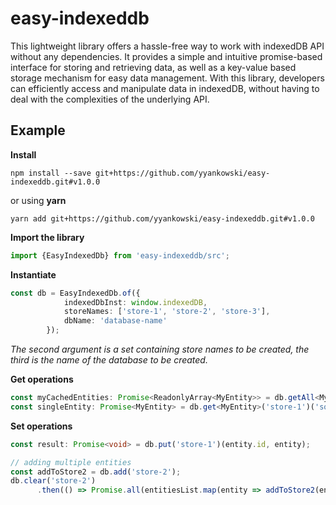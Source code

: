 # easy-indexeddb
This lightweight library offers a hassle-free way to work with indexedDB API without any dependencies. It provides a simple and intuitive promise-based interface for storing and retrieving data, as well as a key-value based storage mechanism for easy data management. With this library, developers can efficiently access and manipulate data in indexedDB, without having to deal with the complexities of the underlying API.

## Example

**Install**
```console
npm install --save git+https://github.com/yyankowski/easy-indexeddb.git#v1.0.0
```

or using **yarn**
```console
yarn add git+https://github.com/yyankowski/easy-indexeddb.git#v1.0.0
```

**Import the library**
```typescript
import {EasyIndexedDb} from 'easy-indexeddb/src';
```

**Instantiate**
```typescript
const db = EasyIndexedDb.of({
            indexedDbInst: window.indexedDB,
            storeNames: ['store-1', 'store-2', 'store-3'],
            dbName: 'database-name'
        });
```
_The second argument is a set containing store names to be created, the third is the name of the database to be created._

**Get operations**
```typescript
const myCachedEntities: Promise<ReadonlyArray<MyEntity>> = db.getAll<MyEntity>('store-1');
const singleEntity: Promise<MyEntity> = db.get<MyEntity>('store-1')('some-unique-id');
```

**Set operations**
```typescript
const result: Promise<void> = db.put('store-1')(entity.id, entity);

// adding multiple entities
const addToStore2 = db.add('store-2');
db.clear('store-2')
      .then(() => Promise.all(entitiesList.map(entity => addToStore2(entity.id, entity))));

```
